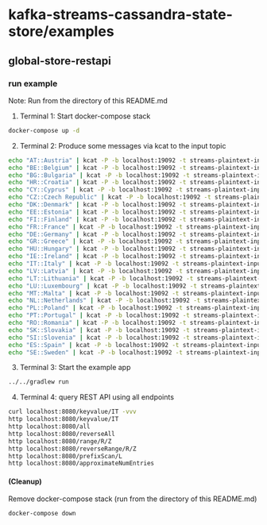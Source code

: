 # kafka-streams-cassandra-state-store/examples 
## global-store-restapi

### run example

Note: Run from the directory of this README.md

1. Terminal 1: Start docker-compose stack
```bash
docker-compose up -d
```

2. Terminal 2: Produce some messages via kcat to the input topic
```bash
echo "AT::Austria" | kcat -P -b localhost:19092 -t streams-plaintext-input -K::
echo "BE::Belgium" | kcat -P -b localhost:19092 -t streams-plaintext-input -K::
echo "BG::Bulgaria" | kcat -P -b localhost:19092 -t streams-plaintext-input -K::
echo "HR::Croatia" | kcat -P -b localhost:19092 -t streams-plaintext-input -K::
echo "CY::Cyprus" | kcat -P -b localhost:19092 -t streams-plaintext-input -K::
echo "CZ::Czech Republic" | kcat -P -b localhost:19092 -t streams-plaintext-input -K::
echo "DK::Denmark" | kcat -P -b localhost:19092 -t streams-plaintext-input -K::
echo "EE::Estonia" | kcat -P -b localhost:19092 -t streams-plaintext-input -K::
echo "FI::Finland" | kcat -P -b localhost:19092 -t streams-plaintext-input -K::
echo "FR::France" | kcat -P -b localhost:19092 -t streams-plaintext-input -K::
echo "DE::Germany" | kcat -P -b localhost:19092 -t streams-plaintext-input -K::
echo "GR::Greece" | kcat -P -b localhost:19092 -t streams-plaintext-input -K::
echo "HU::Hungary" | kcat -P -b localhost:19092 -t streams-plaintext-input -K::
echo "IE::Ireland" | kcat -P -b localhost:19092 -t streams-plaintext-input -K::
echo "IT::Italy" | kcat -P -b localhost:19092 -t streams-plaintext-input -K::
echo "LV::Latvia" | kcat -P -b localhost:19092 -t streams-plaintext-input -K::
echo "LT::Lithuania" | kcat -P -b localhost:19092 -t streams-plaintext-input -K::
echo "LU::Luxembourg" | kcat -P -b localhost:19092 -t streams-plaintext-input -K::
echo "MT::Malta" | kcat -P -b localhost:19092 -t streams-plaintext-input -K::
echo "NL::Netherlands" | kcat -P -b localhost:19092 -t streams-plaintext-input -K::
echo "PL::Poland" | kcat -P -b localhost:19092 -t streams-plaintext-input -K::
echo "PT::Portugal" | kcat -P -b localhost:19092 -t streams-plaintext-input -K::
echo "RO::Romania" | kcat -P -b localhost:19092 -t streams-plaintext-input -K::
echo "SK::Slovakia" | kcat -P -b localhost:19092 -t streams-plaintext-input -K::
echo "SI::Slovenia" | kcat -P -b localhost:19092 -t streams-plaintext-input -K::
echo "ES::Spain" | kcat -P -b localhost:19092 -t streams-plaintext-input -K::
echo "SE::Sweden" | kcat -P -b localhost:19092 -t streams-plaintext-input -K::
```

3. Terminal 3: Start the example app
```bash
../../gradlew run
```

4. Terminal 4: query REST API using all endpoints
```bash
curl localhost:8080/keyvalue/IT -vvv
http localhost:8080/keyvalue/IT
http localhost:8080/all
http localhost:8080/reverseAll
http localhost:8080/range/R/Z
http localhost:8080/reverseRange/R/Z
http localhost:8080/prefixScan/L
http localhost:8080/approximateNumEntries
```

#### (Cleanup)

Remove docker-compose stack (run from the directory of this README.md)
```bash
docker-compose down
```
